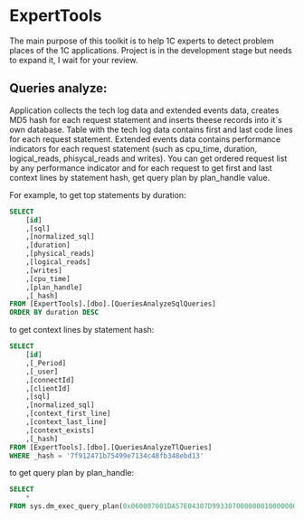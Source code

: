 # ExpertTools
The main purpose of this toolkit is to help 1C experts to detect problem places of the 1C applications.
Project is in the development stage but needs to expand it, I wait for your review.

<h2>Queries analyze:</h5>
Application collects the tech log data and extended events data, creates MD5 hash for each request statement and inserts theese records into it`s own database. Table with the tech log data contains first and last code lines for each request statement. Extended events data contains performance indicators for each request statement (such as cpu_time, duration, logical_reads, phisycal_reads and writes). You can get ordered request list by any performance indicator and for each request to get first and last context lines by statement hash, get query plan by plan_handle value.

 For example, to get top statements by duration:
```sql
SELECT 
    [id]
    ,[sql]
    ,[normalized_sql]
    ,[duration]
    ,[physical_reads]
    ,[logical_reads]
    ,[writes]
    ,[cpu_time]
    ,[plan_handle]
    ,[_hash]
FROM [ExpertTools].[dbo].[QueriesAnalyzeSqlQueries]
ORDER BY duration DESC
```
to get context lines by statement hash:
```sql
SELECT 
    [id]
    ,[_Period]
    ,[_user]
    ,[connectId]
    ,[clientId]
    ,[sql]
    ,[normalized_sql]
    ,[context_first_line]
    ,[context_last_line]
    ,[context_exists]
    ,[_hash]
FROM [ExpertTools].[dbo].[QueriesAnalyzeTlQueries]
WHERE _hash = '7f912471b75499e7134c48fb348ebd13'
```
to get query plan by plan_handle:
```sql
SELECT 
	* 
FROM sys.dm_exec_query_plan(0x060007001DA57E04307D99330700000001000000000000000000000000000000000000000000000000000000)
```
